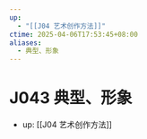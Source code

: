 ```yaml
---
up:
  - "[[J04 艺术创作方法]]"
ctime: 2025-04-06T17:53:45+08:00
aliases:
  - 典型、形象
---
```


# J043 典型、形象

- up: [[J04 艺术创作方法]]
